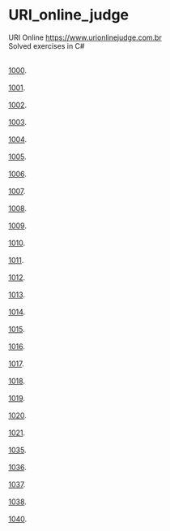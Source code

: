# URI_online_judge
URI Online https://www.urionlinejudge.com.br
 <br>Solved exercises in C#<br>
 
<br>[1000](https://github.com/rafael3do/URI_online_judge/blob/main/URI/URI_1000.cs).<br>
<br>[1001](https://github.com/rafael3do/URI_online_judge/blob/main/URI/URI_1001.cs).<br>
<br>[1002](https://github.com/rafael3do/URI_online_judge/blob/main/URI/URI_1002.cs).<br>
<br>[1003](https://github.com/rafael3do/URI_online_judge/blob/main/URI/URI_1003.cs).<br>
<br>[1004](https://github.com/rafael3do/URI_online_judge/blob/main/URI/URI_1004.cs).<br>
<br>[1005](https://github.com/rafael3do/URI_online_judge/blob/main/URI/URI_1005.cs).<br>
<br>[1006](https://github.com/rafael3do/URI_online_judge/blob/main/URI/URI_1006.cs).<br>
<br>[1007](https://github.com/rafael3do/URI_online_judge/blob/main/URI/URI_1007.cs).<br>
<br>[1008](https://github.com/rafael3do/URI_online_judge/blob/main/URI/URI_1008.cs).<br>
<br>[1009](https://github.com/rafael3do/URI_online_judge/blob/main/URI/URI_1009.cs).<br>
<br>[1010](https://github.com/rafael3do/URI_online_judge/blob/main/URI/URI_1010.cs).<br>
<br>[1011](https://github.com/rafael3do/URI_online_judge/blob/main/URI/URI_1011.cs).<br>
<br>[1012](https://github.com/rafael3do/URI_online_judge/blob/main/URI/URI_1012.cs).<br>
<br>[1013](https://github.com/rafael3do/URI_online_judge/blob/main/URI/URI_1013.cs).<br>
<br>[1014](https://github.com/rafael3do/URI_online_judge/blob/main/URI/URI_1014.cs).<br>
<br>[1015](https://github.com/rafael3do/URI_online_judge/blob/main/URI/URI_1015.cs).<br>
<br>[1016](https://github.com/rafael3do/URI_online_judge/blob/main/URI/URI_1016.cs).<br>
<br>[1017](https://github.com/rafael3do/URI_online_judge/blob/main/URI/URI_1017.cs).<br>
<br>[1018](https://github.com/rafael3do/URI_online_judge/blob/main/URI/URI_1018.cs).<br>
<br>[1019](https://github.com/rafael3do/URI_online_judge/blob/main/URI/URI_1019.cs).<br>
<br>[1020](https://github.com/rafael3do/URI_online_judge/blob/main/URI/URI_1020.cs).<br>
<br>[1021](https://github.com/rafael3do/URI_online_judge/blob/main/URI/URI_1021.cs).<br>
<br>[1035](https://github.com/rafael3do/URI_online_judge/blob/main/URI/URI_1035.cs).<br>
<br>[1036](https://github.com/rafael3do/URI_online_judge/blob/main/URI/URI_1036.cs).<br>
<br>[1037](https://github.com/rafael3do/URI_online_judge/blob/main/URI/URI_1037.cs).<br>
<br>[1038](https://github.com/rafael3do/URI_online_judge/blob/main/URI/URI_1038.cs).<br>
<br>[1040](https://github.com/rafael3do/URI_online_judge/blob/main/URI/URI_1040.cs).<br>
